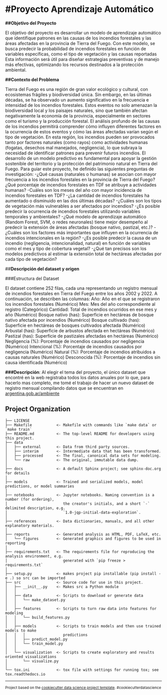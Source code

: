 #Proyecto Aprendizaje Automático
==============================

**##Objetivo del Proyecto**

El objetivo del proyecto es desarrollar un modelo de aprendizaje automático que
identifique patrones en las causas de los incendios forestales y las áreas afectadas en la
provincia de Tierra del Fuego. Con este modelo, se busca predecir la probabilidad de
incendios forestales en función de variables específicas, como el tipo de vegetación y las
causas reportadas Esta información será útil para diseñar estrategias preventivas y de
manejo más efectivas, optimizando los recursos destinados a la protección ambiental.

**##Contexto del Problema**

Tierra del Fuego es una región de gran valor ecológico y cultural, con ecosistemas frágiles
y biodiversidad única. Sin embargo, en las últimas décadas, se ha observado un aumento
significativo en la frecuencia e intensidad de los incendios forestales. Estos eventos no
solo amenazan la biodiversidad local y los paisajes naturales, sino que también afectan
negativamente la economía de la provincia, especialmente en sectores como el turismo y
la producción forestal.
El análisis profundo de las causas de los incendios permitirá comprender cómo influyen
diferentes factores en la ocurrencia de estos eventos y cómo las áreas afectadas varían
según el tipo de vegetación. En esta región, los incendios pueden ser provocados tanto
por factores naturales (como rayos) como actividades humanas (fogatas, desechos mal
manejados, negligencia), lo que subraya la necesidad de identificar patrones para
prevenir futuros incendios.
El desarrollo de un modelo predictivo es fundamental para apoyar la gestión sostenible
del territorio y la protección del patrimonio natural en Tierra del Fuego.
Para guiar este proyecto, he definido las siguientes preguntas de investigación:
-¿Qué causas (naturales o humanas) se asocian con mayor frecuencia a los incendios forestales en la provincia de Tierra del Fuego? ¿Qué porcentaje de incendios forestales en TDF se atribuye a actividades humanas?
-Cuáles son los meses del año con mayor incidencia de incendios forestales en TDF?
-¿La cantidad de incendios forestales ha aumentado o disminuido en las dos últimas décadas?
-¿Cuáles son los tipos de vegetación más vulnerables a ser afectados por
incendios?
-¿Es posible predecir la ocurrencia de incendios forestales utilizando variables temporales y ambientales?
-¿Qué modelo de aprendizaje automático (Random Forest, SVM, o redes neuronales) tiene mejor desempeño al predecir la extensión de áreas afectadas (bosque nativo, pastizal, etc.)?
-¿Cuáles son los factores más importantes que influyen en la ocurrencia de incendios intencionales en la región?
-¿Es posible predecir la causa de un incendio (negligencia, intencionalidad, natural) en función de variables como el mes y tipo de cobertura vegetal?
-¿Qué tan precisos son los modelos predictivos al estimar la extensión total de hectáreas afectadas por cada tipo de vegetación?

##**Descripción del dataset y origen** 

###Estructura del Dataset

El dataset contiene 252 filas, cada una representando un registro mensual de incendios forestales en Tierra del Fuego entre los años 2002 y 2022. A continuación, se describen las columnas:
Año: Año en el que se registraron los incendios forestales (Numérico)
Mes: Mes del año correspondiente al registro (Categórico)
Cantidad: Total de incendios ocurridos en ese mes y año (Numérico)
Bosque nativo (has): Superficie en hectáreas de bosque nativo afectada por incendios (Numérico)
Bosque cultivado (has): Superficie en hectáreas de bosques cultivados afectada (Numérico)
Arbustal (has): Superficie de arbustos afectada en hectáreas (Numérico)
Pastizal (has): Superficie de pastizales afectadas en hectáreas (Numérico)
Negligencia (%): Porcentaje de incendios causados por negligencia (Numérico)
Intencional (%): Porcentaje de incendios causados por negligencia (Numérico)
Natural (%): Porcentaje de incendios atribuidos a causas naturales (Numérico)
Desconocida (%): Porcentaje de incendios sin causa identificada (Numérico)

**###Descripción**: Al elegir el tema del proyecto, el único dataset que encontré en la web registraba todos los datos anuales por lo que, para hacerlo mas completo, me tomé el trabajo de hacer un nuevo dataset de registro mensual compilando datos que se encuentran en [argentina.gob.ar/ambiente](https://www.argentina.gob.ar/ambiente/bosques/estadistica-forestal)

Project Organization
------------

    ├── LICENSE
    ├── Makefile           <- Makefile with commands like `make data` or `make train`
    ├── README.md          <- The top-level README for developers using this project.
    ├── data
    │   ├── external       <- Data from third party sources.
    │   ├── interim        <- Intermediate data that has been transformed.
    │   ├── processed      <- The final, canonical data sets for modeling.
    │   └── raw            <- The original, immutable data dump.
    │
    ├── docs               <- A default Sphinx project; see sphinx-doc.org for details
    │
    ├── models             <- Trained and serialized models, model predictions, or model summaries
    │
    ├── notebooks          <- Jupyter notebooks. Naming convention is a number (for ordering),
    │                         the creator's initials, and a short `-` delimited description, e.g.
    │                         `1.0-jqp-initial-data-exploration`.
    │
    ├── references         <- Data dictionaries, manuals, and all other explanatory materials.
    │
    ├── reports            <- Generated analysis as HTML, PDF, LaTeX, etc.
    │   └── figures        <- Generated graphics and figures to be used in reporting
    │
    ├── requirements.txt   <- The requirements file for reproducing the analysis environment, e.g.
    │                         generated with `pip freeze > requirements.txt`
    │
    ├── setup.py           <- makes project pip installable (pip install -e .) so src can be imported
    ├── src                <- Source code for use in this project.
    │   ├── __init__.py    <- Makes src a Python module
    │   │
    │   ├── data           <- Scripts to download or generate data
    │   │   └── make_dataset.py
    │   │
    │   ├── features       <- Scripts to turn raw data into features for modeling
    │   │   └── build_features.py
    │   │
    │   ├── models         <- Scripts to train models and then use trained models to make
    │   │   │                 predictions
    │   │   ├── predict_model.py
    │   │   └── train_model.py
    │   │
    │   └── visualization  <- Scripts to create exploratory and results oriented visualizations
    │       └── visualize.py
    │
    └── tox.ini            <- tox file with settings for running tox; see tox.readthedocs.io


--------

<p><small>Project based on the <a target="_blank" href="https://drivendata.github.io/cookiecutter-data-science/">cookiecutter data science project template</a>. #cookiecutterdatascience</small></p>
